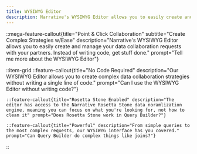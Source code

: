 ```yaml
---
title: WYSIWYG Editor
description: Narrative's WYSIWYG Editor allows you to easily create and manage your data collaboration requests with your partners.  Instead of writing code, get stuff done.
---
```


::mega-feature-callout{title="Point & Click Collaboration" subtitle="Create Complex Strategies w/Ease" description="Narrative's WYSIWYG Editor allows you to easily create and manage your data collaboration requests with your partners.  Instead of writing code, get stuff done." prompt="Tell me more about the WYSIWYG Editor"}

::item-grid
    ::feature-callout{title="No Code Required" description="Our WYSIWYG Editor allows you to create complex data collaboration strategies without writing a single line of code." prompt="Can I use the WYSIWYG Editor without writing code?"}

    ::feature-callout{title="Rosetta Stone Enabled" description="The editor has access to the Narrative Rosetta Stone data noramlization engine, meaning you can focus on what you're looking for, not how to clean it" prompt="Does Rosetta Stone work in Query Builder?"}

    ::feature-callout{title="Powerful" description="From simple queries to the most complex requests, our WYSIWYG interface has you covered." prompt="Can Query Builder do complex things like joins?"}
::
